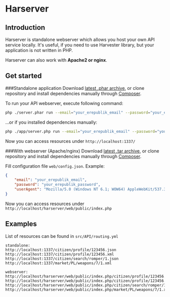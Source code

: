 Harserver
=========

Introduction
------------
Harserver is standalone webserver which allows you host your own API service locally. It's useful, if you need to use Harvester library, but your application is not written in PHP.

Harserver can also work with **Apache2 or nginx**.

Get started
-----------
###Standalone application
Download [latest .phar archive](http://dev.erpk.org/downloads), or clone repository and install dependencies manually through [Composer](http://getcomposer.org/).

To run your API webserver, execute following command:
```bash
php ./server.phar run --email="your_erepublik_email" --password="your_erepublik_password" --port=1337
```
...or if you installed dependencies manually:
```bash
php ./app/server.php run --email="your_erepublik_email" --password="your_erepublik_password" --port=1337
```

Now you can access resources under `http://localhost:1337/`

###With webserver (Apache/nginx)
Download [latest .tar archive](http://dev.erpk.org/downloads), or clone repository and install dependencies manually through [Composer](http://getcomposer.org/).

Fill configuration file `web/config.json`. Example:
```json
{
    "email": "your_erepublik_email",
    "password": "your_erepublik_password",
    "userAgent": "Mozilla/5.0 (Windows NT 6.1; WOW64) AppleWebKit/537.36 (KHTML, like Gecko) Chrome/27.0.1453.116 Safari/537.36"
}
```
Now you can access resources under `http://localhost/harserver/web/public/index.php`

Examples
--------
List of resources can be found in `src/API/routing.yml`
```
standalone:
http://localhost:1337/citizen/profile/123456.json
http://localhost:1337/citizen/profile/123456.xml
http://localhost:1337/citizen/search/romper/1.json
http://localhost:1337/market/PL/weapons/7/1.xml

webserver:
http://localhost/harserver/web/public/index.php/citizen/profile/123456.json
http://localhost/harserver/web/public/index.php/citizen/profile/123456.xml
http://localhost/harserver/web/public/index.php/citizen/search/romper/1.json
http://localhost/harserver/web/public/index.php/market/PL/weapons/7/1.xml
```
